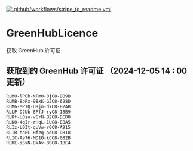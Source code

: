 [![.github/workflows/stripe_to_readme.yml](https://github.com/zjx-kimi/GreenHubLicence/actions/workflows/stripe_to_readme.yml/badge.svg)](https://github.com/zjx-kimi/GreenHubLicence/actions/workflows/stripe_to_readme.yml)
# GreenHubLicence
获取 GreenHub 许可证
## 获取到的 GreenHub 许可证 （2024-12-05 14 : 00 更新）
```
RLMU-lPCb-NFm0-0jC8-BB9B
RLMB-8bPx-9BxK-GJC8-628D
RLM6-MP1Q-URjn-dYC8-B2AB
RLLP-D2Ub-8PfJ-ryC8-18B9
RLKf-U0so-vGrH-B2C8-DCD0
RLK0-4qIr-rHqL-1UC8-EBA5
RLIz-L0It-guVw-r0C8-A915
RLIR-haEC-Hfzq-adC8-DB18
RLIC-Ae76-MD1O-kCC8-082B
RLHE-sSxN-BkAv-8BC8-1BC4
```
